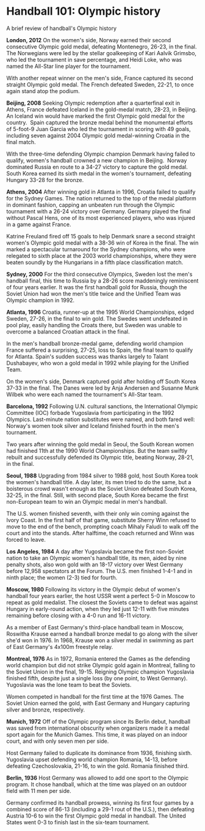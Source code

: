 Handball 101: Olympic history
=============================

A brief review of handball's Olympic history

**London, 2012**
On the women's side, Norway earned their second consecutive Olympic gold medal, defeating Montenegro, 26-23, in the final. The Norwegians were led by the stellar goalkeeping of Kari Aalvik Grimsbo, who led the tournament in save percentage, and Heidi Loke, who was named the All-Star line player for the tournament.

With another repeat winner on the men's side, France captured its second straight Olympic gold medal. The French defeated Sweden, 22-21, to once again stand atop the podium.

**Beijing, 2008**
Seeking Olympic redemption after a quarterfinal exit in Athens, France defeated Iceland in the gold-medal match, 28-23, in Beijing. An Iceland win would have marked the first Olympic gold medal for the country.  Spain captured the bronze medal behind the monumental efforts of 5-foot-9 Juan Garcia who led the tournament in scoring with 49 goals, including seven against 2004 Olympic gold medal-winning Croatia in the final match.

With the three-time defending Olympic champion Denmark having failed to qualify, women's handball crowned a new champion in Beijing.  Norway dominated Russia en route to a 34-27 victory to capture the gold medal.  South Korea earned its sixth medal in the women's tournament, defeating Hungary 33-28 for the bronze.

**Athens, 2004**
After winning gold in Atlanta in 1996, Croatia failed to qualify for the Sydney Games. The nation returned to the top of the medal platform in dominant fashion, capping an unbeaten run through the Olympic tournament with a 26-24 victory over Germany. Germany played the final without Pascal Hens, one of its most experienced players, who was injured in a game against France.

Katrine Freuland fired off 15 goals to help Denmark snare a second straight women's Olympic gold medal with a 38-36 win of Korea in the final. The win marked a spectacular turnaround for the Sydney champions, who were relegated to sixth place at the 2003 world championships, where they were beaten soundly by the Hungarians in a fifth place classification match.

**Sydney, 2000**
For the third consecutive Olympics, Sweden lost the men's handball final, this time to Russia by a 28-26 score maddeningly reminiscent of four years earlier. It was the first handball gold for Russia, though the Soviet Union had won the men's title twice and the Unified Team was Olympic champion in 1992.

**Atlanta, 1996**
Croatia, runner-up at the 1995 World Championships, edged Sweden, 27-26, in the final to win gold. The Swedes went undefeated in pool play, easily handling the Croats there, but Sweden was unable to overcome a balanced Croatian attack in the final.

In the men's handball bronze-medal game, defending world champion France suffered a surprising, 27-25, loss to Spain, the final team to qualify for Atlanta. Spain's sudden success was thanks largely to Talant Dushabayev, who won a gold medal in 1992 while playing for the Unified Team.

On the women's side, Denmark captured gold after holding off South Korea 37-33 in the final. The Danes were led by Anja Andersen and Susanne Munk Wilbek who were each named the tournament's All-Star team.

**Barcelona, 1992**
Following U.N. cultural sanctions, the International Olympic Committee (IOC) forbade Yugoslavia from participating in the 1992 Olympics. Last-minute nation substitutes were named, and both fared well: Norway's women took silver and Iceland finished fourth in the men's tournament.

Two years after winning the gold medal in Seoul, the South Korean women had finished 11th at the 1990 World Championships. But the team swiftly rebuilt and successfully defended its Olympic title, beating Norway, 28-21, in the final.

**Seoul, 1988**
Upgrading from 1984 silver to 1988 gold, host South Korea took the women's handball title. A day later, its men tried to do the same, but a boisterous crowd wasn't enough as the Soviet Union defeated South Korea, 32-25, in the final. Still, with second place, South Korea became the first non-European team to win an Olympic medal in men's handball.

The U.S. women finished seventh, with their only win coming against the Ivory Coast. In the first half of that game, substitute Sherry Winn refused to move to the end of the bench, prompting coach Mihaly Faludi to walk off the court and into the stands. After halftime, the coach returned and Winn was forced to leave.

**Los Angeles, 1984**
A day after Yugoslavia became the first non-Soviet nation to take an Olympic women's handball title, its men, aided by nine penalty shots, also won gold with an 18-17 victory over West Germany before 12,958 spectators at the Forum. The U.S. men finished 1-4-1 and in ninth place; the women (2-3) tied for fourth.

**Moscow, 1980**
Following its victory in the Olympic debut of women's handball four years earlier, the host USSR went a perfect 5-0 in Moscow to repeat as gold medalist. The closest the Soviets came to defeat was against Hungary in early-round action, when they led just 12-11 with five minutes remaining before closing with a 4-0 run and 16-11 victory.

As a member of East Germany's third-place handball team in Moscow, Roswitha Krause earned a handball bronze medal to go along with the silver she'd won in 1976. In 1968, Krause won a silver medal in swimming as part of East Germany's 4x100m freestyle relay.

**Montreal, 1976**
As in 1972, Romania entered the Games as the defending world champion but did not strike Olympic gold again in Montreal, falling to the Soviet Union in the final, 19-15. Reigning Olympic champion Yugoslavia finished fifth, despite just a single loss (by one point, to West Germany). Yugoslavia was the lone team to beat the Soviets.

Women competed in handball for the first time at the 1976 Games. The Soviet Union earned the gold, with East Germany and Hungary capturing silver and bronze, respectively.

**Munich, 1972**
Off of the Olympic program since its Berlin debut, handball was saved from international obscurity when organizers made it a medal sport again for the Munich Games. This time, it was played on an indoor court, and with only seven men per side.

Host Germany failed to duplicate its dominance from 1936, finishing sixth. Yugoslavia upset defending world champion Romania, 14-13, before defeating Czechoslovakia, 21-16, to win the gold. Romania finished third.

**Berlin, 1936**
Host Germany was allowed to add one sport to the Olympic program. It chose handball, which at the time was played on an outdoor field with 11 men per side.

Germany confirmed its handball prowess, winning its first four games by a combined score of 86-13 (including a 29-1 rout of the U.S.), then defeating Austria 10-6 to win the first Olympic gold medal in handball. The United States went 0-3 to finish last in the six-team tournament.


